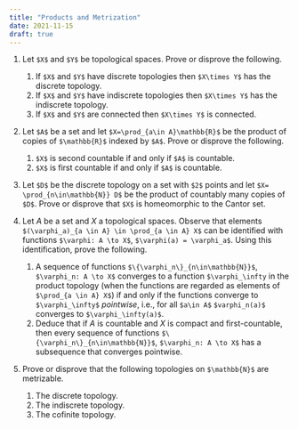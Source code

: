 ```yaml
---
title: "Products and Metrization"
date: 2021-11-15
draft: true
---
```


1. Let `$X$` and `$Y$` be topological spaces. Prove or disprove the following.
    1. If `$X$` and `$Y$` have discrete topologies then `$X\times Y$` has the discrete topology.
    2. If `$X$` and `$Y$` have indiscrete topologies then `$X\times Y$` has the indiscrete topology.
    3. If `$X$` and `$Y$` are connected then `$X\times Y$` is connected.

2. Let `$A$` be a set and let `$X=\prod_{a\in A}\mathbb{R}$` be the product of copies of `$\mathbb{R}$` indexed by `$A$`. Prove or disprove the following.
    1. `$X$` is second countable if and only if `$A$` is countable.
    2. `$X$` is first countable if and only if `$A$` is countable.

3. Let `$D$` be the discrete topology on a set with `$2$` points and let `$X= \prod_{n\in\mathbb{N}} D$` be the product of countably many copies of `$D$`. Prove or disprove that `$X$` is homeomorphic to the Cantor set.

4. Let $A$ be a set and $X$ a topological spaces. Observe that elements `$(\varphi_a)_{a \in A} \in \prod_{a \in A} X$` can be identified with functions `$\varphi: A \to X$`, `$\varphi(a) = \varphi_a$`. Using this identification, prove the following.
    1. A sequence of functions `$\{\varphi_n\}_{n\in\mathbb{N}}$`, `$\varphi_n: A \to X$` converges to a function `$\varphi_\infty` in the product topology (when the functions are regarded as elements of `$\prod_{a \in A} X$`) if and only if the functions converge to `$\varphi_\infty$` _pointwise_, i.e., for all `$a\in A$` `$varphi_n(a)$` converges to `$\varphi_\infty(a)$`.
    2. Deduce that if $A$ is countable and $X$ is compact and first-countable, then every sequence of functions `$\{\varphi_n\}_{n\in\mathbb{N}}$`, `$\varphi_n: A \to X$` has a subsequence that converges pointwise.

5. Prove or disprove that the following topologies on `$\mathbb{N}$` are metrizable.
    1. The discrete topology.
    2. The indiscrete topology.
    3. The cofinite topology.
